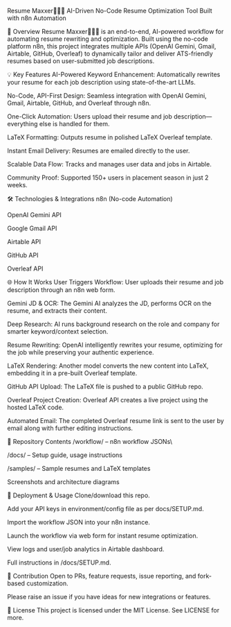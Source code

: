 Resume Maxxer🧏🏻‍♂️
AI-Driven No-Code Resume Optimization Tool Built with n8n Automation

🚀 Overview
Resume Maxxer🧏🏻‍♂️ is an end-to-end, AI-powered workflow for automating resume rewriting and optimization. Built using the no-code platform n8n, this project integrates multiple APIs (OpenAI Gemini, Gmail, Airtable, GitHub, Overleaf) to dynamically tailor and deliver ATS-friendly resumes based on user-submitted job descriptions.

💡 Key Features
AI-Powered Keyword Enhancement: Automatically rewrites your resume for each job description using state-of-the-art LLMs.

No-Code, API-First Design: Seamless integration with OpenAI Gemini, Gmail, Airtable, GitHub, and Overleaf through n8n.

One-Click Automation: Users upload their resume and job description—everything else is handled for them.

LaTeX Formatting: Outputs resume in polished LaTeX Overleaf template.

Instant Email Delivery: Resumes are emailed directly to the user.

Scalable Data Flow: Tracks and manages user data and jobs in Airtable.

Community Proof: Supported 150+ users in placement season in just 2 weeks.

🛠️ Technologies & Integrations
n8n (No-code Automation)

OpenAI Gemini API

Google Gmail API

Airtable API

GitHub API

Overleaf API

🌐 How It Works
User Triggers Workflow: User uploads their resume and job description through an n8n web form.

Gemini JD & OCR: The Gemini AI analyzes the JD, performs OCR on the resume, and extracts their content.

Deep Research: AI runs background research on the role and company for smarter keyword/context selection.

Resume Rewriting: OpenAI intelligently rewrites your resume, optimizing for the job while preserving your authentic experience.

LaTeX Rendering: Another model converts the new content into LaTeX, embedding it in a pre-built Overleaf template.

GitHub API Upload: The LaTeX file is pushed to a public GitHub repo.

Overleaf Project Creation: Overleaf API creates a live project using the hosted LaTeX code.

Automated Email: The completed Overleaf resume link is sent to the user by email along with further editing instructions.

📁 Repository Contents
/workflow/ – n8n workflow JSONs\

/docs/ – Setup guide, usage instructions

/samples/ – Sample resumes and LaTeX templates

Screenshots and architecture diagrams

🚦 Deployment & Usage
Clone/download this repo.

Add your API keys in environment/config file as per docs/SETUP.md.

Import the workflow JSON into your n8n instance.

Launch the workflow via web form for instant resume optimization.

View logs and user/job analytics in Airtable dashboard.

Full instructions in /docs/SETUP.md.

🤝 Contribution
Open to PRs, feature requests, issue reporting, and fork-based customization.

Please raise an issue if you have ideas for new integrations or features.

📜 License
This project is licensed under the MIT License. See LICENSE for more.
